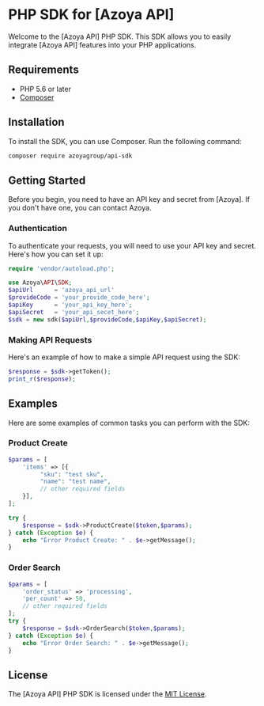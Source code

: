 # PHP SDK for [Azoya API]

Welcome to the [Azoya API] PHP SDK. This SDK allows you to easily integrate [Azoya API] features into your PHP applications.

## Requirements

- PHP 5.6 or later
- [Composer](https://getcomposer.org/)

## Installation

To install the SDK, you can use Composer. Run the following command:

```bash
composer require azoyagroup/api-sdk
```

## Getting Started

Before you begin, you need to have an API key and secret from [Azoya]. If you don't have one, you can contact Azoya.

### Authentication

To authenticate your requests, you will need to use your API key and secret. Here's how you can set it up:

```php
require 'vendor/autoload.php';

use Azoya\API\SDK;
$apiUrl      = 'azoya_api_url'
$provideCode = 'your_provide_code_here';
$apiKey      = 'your_api_key_here';
$apiSecret   = 'your_api_secet_here';
$sdk = new sdk($apiUrl,$provideCode,$apiKey,$apiSecret);
```

### Making API Requests

Here's an example of how to make a simple API request using the SDK:

```php
$response = $sdk->getToken();
print_r($response);
```

## Examples

Here are some examples of common tasks you can perform with the SDK:

### Product Create

```php
$params = [
    'items' => [{
         "sku": "test sku",
         "name": "test name",
         // other required fields
    }],
];

try {
    $response = $sdk->ProductCreate($token,$params);
} catch (Exception $e) {
    echo "Error Product Create: " . $e->getMessage();
}
```

### Order Search

```php
$params = [
    'order_status' => 'processing',
    'per_count' => 50,
    // other required fields
];
try {
    $response = $sdk->OrderSearch($token,$params);
} catch (Exception $e) {
    echo "Error Order Search: " . $e->getMessage();
}
```

## License
The [Azoya API] PHP SDK is licensed under the [MIT License](LICENSE).

